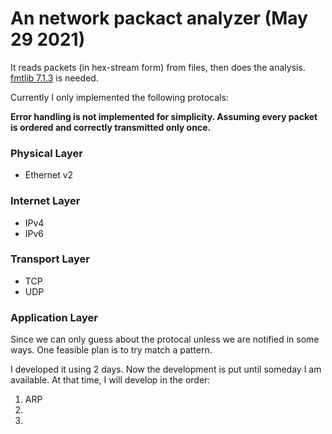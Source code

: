 # An network packact analyzer (May 29 2021)

It reads packets (in hex-stream form) from files, then does the analysis. [fmtlib 7.1.3](https://fmt.dev/latest/index.html) is needed.

Currently I only implemented the following protocals:

**Error handling is not implemented for simplicity. Assuming every packet is ordered and correctly transmitted only once.**

### Physical Layer

* Ethernet v2

### Internet Layer

* IPv4
* IPv6

### Transport Layer

* TCP
* UDP

### Application Layer

Since we can only guess about the protocal unless we are notified in some ways. One feasible plan is to try match a pattern.

I developed it using 2 days. Now the development is put until someday I am available. At that time, I will develop in the order:

1. ARP
2. 
3. 
